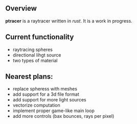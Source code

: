 ## Overview

**ptracer** is a raytracer written in *rust*. It is a work in progress.

## Current functionality

- raytracing spheres
- directional lihgt source
- two types of material

## Nearest plans:

- replace spheress with meshes
- add support for a 3d file format
- add support for more light sources
- vectorize computation
- implement proper game-like main loop
- add more controls (bax bounces, rays per pixel)
